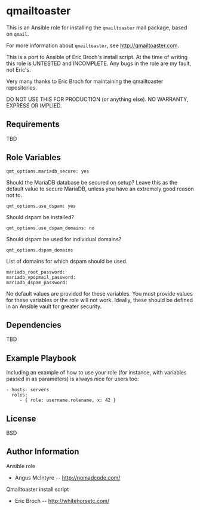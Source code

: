 qmailtoaster
============

This is an Ansible role for installing the `qmailtoaster` mail package, based on `qmail`.

For more information about `qmailtoaster`, see http://qmailtoaster.com.

This is a port to Ansible of Eric Broch's install script. At the time of writing this role is UNTESTED and INCOMPLETE.
Any bugs in the role are my fault, not Eric's.

Very many thanks to Eric Broch for maintaining the qmailtoaster repositories.

DO NOT USE THIS FOR PRODUCTION (or anything else). NO WARRANTY, EXPRESS OR IMPLIED.

Requirements
------------

TBD

Role Variables
--------------

    qmt_options.mariadb_secure: yes
   
Should the MariaDB database be secured on setup? Leave this as the default value to secure MariaDB, unless you have an extremely good reason not to.

    qmt_options.use_dspam: yes
   
Should dspam be installed? 

    qmt_options.use_dspam_domains: no
   
Should dspam be used for individual domains? 

    qmt_options.dspam_domains
    
List of domains for which dspam should be used.

    mariadb_root_password:
    mariadb_vpopmail_password:
    mariadb_dspam_password:
    
No default values are provided for these variables. You must provide values for these variables or the role will not work. Ideally, these should be defined in an Ansible vault for greater security. 

Dependencies
------------

TBD

Example Playbook
----------------

Including an example of how to use your role (for instance, with variables passed in as parameters) is always nice for users too:

    - hosts: servers
      roles:
         - { role: username.rolename, x: 42 }

License
-------

BSD

Author Information
------------------

Ansible role

 * Angus McIntyre -- http://nomadcode.com/
   
Qmailtoaster install script

 * Eric Broch -- http://whitehorsetc.com/